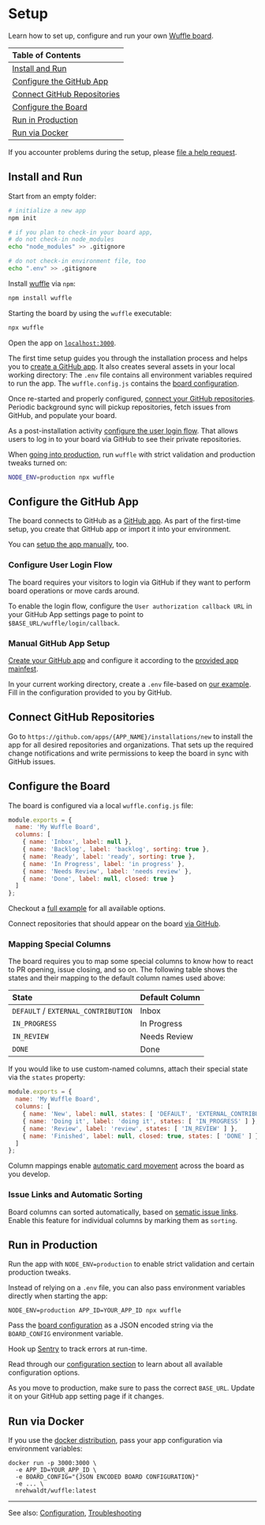 # Setup

Learn how to set up, configure and run your own [Wuffle board](https://wuffle.dev).

| Table of Contents |
| :--- |
| [Install and Run](#install-and-run) |
| [Configure the GitHub App](#configure-the-github-app) |
| [Connect GitHub Repositories](#connect-github-repositories) |
| [Configure the Board](#configure-the-board) |
| [Run in Production](#run-in-production) |
| [Run via Docker](#run-via-docker) |

If you accounter problems during the setup, please [file a help request](https://github.com/nikku/wuffle/issues/new?labels=question%2C+installation&template=SETUP_PROBLEM.md).


## Install and Run

Start from an empty folder:

```sh
# initialize a new app
npm init

# if you plan to check-in your board app,
# do not check-in node_modules
echo "node_modules" >> .gitignore

# do not check-in environment file, too
echo ".env" >> .gitignore
```

Install [wuffle](https://wuffle.dev) via `npm`:

```sh
npm install wuffle
```

Starting the board by using the `wuffle` executable:

```sh
npx wuffle
```

Open the app on [`localhost:3000`](http://localhost:3000).

The first time setup guides you through the installation process and helps you to [create a GitHub app](#configure-the-github-app). It also creates several assets in your local working directory: The `.env` file contains all environment variables required to run the app. The `wuffle.config.js` contains the [board configuration](#configure-board).

Once re-started and properly configured, [connect your GitHub repositories](#connect-github-repositories). Periodic background sync will pickup repositories, fetch issues from GitHub, and populate your board.

As a post-installation activity [configure the user login flow](#configure-user-login-flow). That allows users to log in to your board via GitHub to see their private repositories.

When [going into production](#run-in-production), run `wuffle` with strict validation and production tweaks turned on:

```sh
NODE_ENV=production npx wuffle
```


## Configure the GitHub App

The board connects to GitHub as a [GitHub app](https://developer.github.com/apps/). As part of the first-time setup, you create that GitHub app or import it into your environment.

You can [setup the app manually](#manual-github-app-setup), too.


### Configure User Login Flow

The board requires your visitors to login via GitHub if they want to perform board operations or move cards around.

To enable the login flow, configure the `User authorization callback URL` in your GitHub App settings page to point to `$BASE_URL/wuffle/login/callback`.


### Manual GitHub App Setup

[Create your GitHub app](https://github.com/settings/apps/new) and configure it according to the [provided app mainfest](../packages/app/app.yml).

In your current working directory, create a `.env` file-based on [our example](../packages/app/.env.example). Fill in the configuration provided to you by GitHub.


## Connect GitHub Repositories

Go to `https://github.com/apps/{APP_NAME}/installations/new` to install the app for all desired repositories and organizations. That sets up the required change notifications and write permissions to keep the board in sync with GitHub issues.


## Configure the Board

The board is configured via a local `wuffle.config.js` file:

```js
module.exports = {
  name: 'My Wuffle Board',
  columns: [
    { name: 'Inbox', label: null },
    { name: 'Backlog', label: 'backlog', sorting: true },
    { name: 'Ready', label: 'ready', sorting: true },
    { name: 'In Progress', label: 'in progress' },
    { name: 'Needs Review', label: 'needs review' },
    { name: 'Done', label: null, closed: true }
  ]
};
```

Checkout a [full example](../packages/app/wuffle.config.example.js) for all available options.

Connect repositories that should appear on the board [via GitHub](#connect-github-repositories).


### Mapping Special Columns

The board requires you to map some special columns to know how to react to PR opening, issue closing, and so on. The following table shows the states and their mapping to the default column names used above:

| State | Default Column |
| :--- | :--- |
| `DEFAULT` / `EXTERNAL_CONTRIBUTION` | Inbox |
| `IN_PROGRESS` | In Progress |
| `IN_REVIEW` | Needs Review |
| `DONE` | Done |

If you would like to use custom-named columns, attach their special state via the `states` property:

```js
module.exports = {
  name: 'My Wuffle Board',
  columns: [
    { name: 'New', label: null, states: [ 'DEFAULT', 'EXTERNAL_CONTRIBUTION' ] },
    { name: 'Doing it', label: 'doing it', states: [ 'IN_PROGRESS' ] },
    { name: 'Review', label: 'review', states: [ 'IN_REVIEW' ] },
    { name: 'Finished', label: null, closed: true, states: [ 'DONE' ] }
  ]
};
```

Column mappings enable [automatic card movement](./AUTOMATIC_CARD_MOVEMENT.md) across the board as you develop.


### Issue Links and Automatic Sorting

Board columns can sorted automatically, based on [sematic issue links](./ISSUE_LINKS.md). Enable this feature for individual columns by marking them as `sorting`.


## Run in Production

Run the app with `NODE_ENV=production` to enable strict validation and certain production tweaks.

Instead of relying on a `.env` file, you can also  pass environment variables directly when starting the app:

```
NODE_ENV=production APP_ID=YOUR_APP_ID npx wuffle
```

Pass the [board configuration](#configure-the-board) as a JSON encoded string via the `BOARD_CONFIG` environment variable.

Hook up [Sentry](https://sentry.io/welcome/) to track errors at run-time.

Read through our [configuration section](./CONFIG.md) to learn about all available configuration options.

As you move to production, make sure to pass the correct `BASE_URL`. Update it on your GitHub app setting page if it changes.


## Run via Docker

If you use the [docker distribution](https://hub.docker.com/r/nrehwaldt/wuffle), pass your app configuration via environment variables:

```
docker run -p 3000:3000 \
  -e APP_ID=YOUR_APP_ID \
  -e BOARD_CONFIG="{JSON ENCODED BOARD CONFIGURATION}"
  -e ... \
  nrehwaldt/wuffle:latest
```

---

See also: [Configuration](./CONFIG.md), [Troubleshooting](./TROUBLESHOOTING.md)
